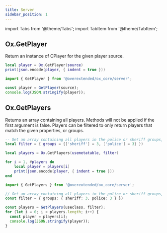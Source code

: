 ```yaml
---
title: Server
sidebar_position: 1
---
```


import Tabs from '@theme/Tabs';
import TabItem from '@theme/TabItem';

## Ox.GetPlayer

Return an instance of CPlayer for the given player source.
<Tabs>
<TabItem value='lua' label='Lua'>

```lua
local player = Ox.GetPlayer(source)
print(json.encode(player, { indent = true }))
```

</TabItem>
<TabItem value='js/ts' label='JS/TS'>

```ts
import { GetPlayer } from '@overextended/ox_core/server';

const player = GetPlayer(source);
console.log(JSON.stringify(player));
```

</TabItem>
</Tabs>

## Ox.GetPlayers

Returns an array containing all players. Methods will not be applied if the first argument is false.
Players can be filtered to only return players that match the given properties, or groups.

<Tabs>
<TabItem value='lua' label='Lua'>

```lua
-- Get an array containing all players in the police or sheriff groups, with grade 3 or higher.
local filter = { groups = {['sheriff'] = 3, ['police'] = 3} })

local players = Ox.GetPlayers(usemetatable, filter)

for i = 1, #players do
    local player = players[i]
    print(json.encode(player, { indent = true }))
end
```

</TabItem>
<TabItem value='js/ts' label='JS/TS'>

```ts
import { GetPlayers } from '@overextended/ox_core/server';

// Get an array containing all players in the police or sheriff groups, with grade 3 or higher.
const filter = { groups: { sheriff: 3, police: 3 } })

const players = GetPlayers(useclass, filter);
for (let i = 0; i < players.length; i++) {
  const player = players[i];
  console.log(JSON.stringify(player));
}
```

</TabItem>
</Tabs>
